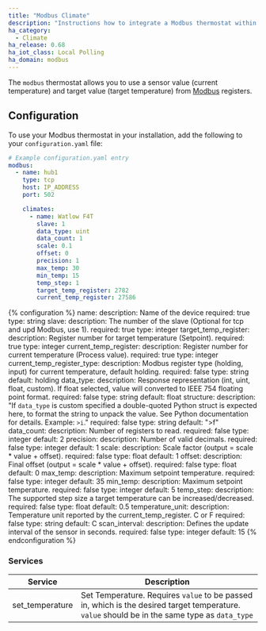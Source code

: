 ```yaml
---
title: "Modbus Climate"
description: "Instructions how to integrate a Modbus thermostat within Home Assistant."
ha_category:
  - Climate
ha_release: 0.68
ha_iot_class: Local Polling
ha_domain: modbus
---
```



The `modbus` thermostat allows you to use a sensor value (current temperature) and target value (target temperature) from [Modbus](http://www.modbus.org/) registers.

## Configuration

To use your Modbus thermostat in your installation, add the following to your `configuration.yaml` file:

```yaml
# Example configuration.yaml entry
modbus:
  - name: hub1
    type: tcp
    host: IP_ADDRESS
    port: 502

    climates:
      - name: Watlow F4T
        slave: 1
        data_type: uint
        data_count: 1
        scale: 0.1
        offset: 0
        precision: 1
        max_temp: 30
        min_temp: 15
        temp_step: 1
        target_temp_register: 2782
        current_temp_register: 27586
```

{% configuration %}
name:
  description: Name of the device
  required: true
  type: string
slave:
  description: The number of the slave (Optional for tcp and upd Modbus, use 1).
  required: true
  type: integer
target_temp_register:
  description: Register number for target temperature (Setpoint).
  required: true
  type: integer
current_temp_register:
  description: Register number for current temperature (Process value).
  required: true
  type: integer
current_temp_register_type:
  description: Modbus register type (holding, input) for current temperature, default holding.
  required: false
  type: string
  default: holding
data_type:
  description: Response representation (int, uint, float, custom). If float selected, value will converted to IEEE 754 floating point format.
  required: false
  type: string
  default: float
structure:
  description: "If `data_type` is custom specified a double-quoted Python struct is expected here, to format the string to unpack the value. See Python documentation for details. Example: `>i`."
  required: false
  type: string
  default: ">f"
data_count:
  description: Number of registers to read.
  required: false
  type: integer
  default: 2
precision:
  description: Number of valid decimals.
  required: false
  type: integer
  default: 1
scale:
  description: Scale factor (output = scale * value + offset).
  required: false
  type: float
  default: 1
offset:
  description: Final offset (output = scale * value + offset).
  required: false
  type: float
  default: 0
max_temp:
  description: Maximum setpoint temperature.
  required: false
  type: integer
  default: 35
min_temp:
  description: Maximum setpoint temperature.
  required: false
  type: integer
  default: 5
temp_step:
  description: The supported step size a target temperature can be increased/decreased.
  required: false
  type: float
  default: 0.5
temperature_unit:
  description: Temperature unit reported by the current_temp_register. C or F
  required: false
  type: string
  default: C
scan_interval:
  description: Defines the update interval of the sensor in seconds.
  required: false
  type: integer
  default: 15
{% endconfiguration %}


### Services

| Service | Description |
| ------- | ----------- |
| set_temperature | Set Temperature. Requires `value` to be passed in, which is the desired target temperature. `value` should be in the same type as `data_type` |
